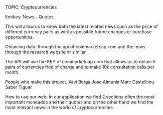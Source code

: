 TOPIC: Cryptocurrencies

Entities: News - Quotes

This will allow us to know both the latest related news such as the price of different currency pairs as well as possible future changes or purchase opportunities.

Obtaining data: through the api of coinmarketcap.com and the news through the research website or similar

The API will use the KEY of coinmarketcap.com that allows us to obtain 5 pairs of currencies free of charge and to make 10k consultation calls per month.

People who make this project.
Xavi Berga
Jose Almunia
Marc Castellnou 
Saber Tiguer

How to use our web:
In our application we find 2 sections often the most important moneados and their quotes and on the other hand we find the most relevant news in the world of cryptocurrencies.

